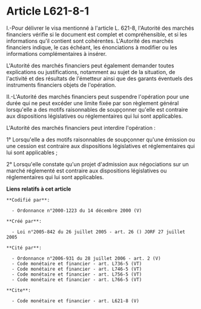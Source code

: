 # Article L621-8-1

I.-Pour délivrer le visa mentionné à l'article L. 621-8, l'Autorité des marchés financiers vérifie si le document est complet
et compréhensible, et si les informations qu'il contient sont cohérentes. L'Autorité des marchés financiers indique, le cas
échéant, les énonciations à modifier ou les informations complémentaires à insérer. 

L'Autorité des marchés financiers peut également demander toutes explications ou justifications, notamment au sujet de la
situation, de l'activité et des résultats de l'émetteur ainsi que des garants éventuels des instruments financiers objets de
l'opération. 

II.-L'Autorité des marchés financiers peut suspendre l'opération pour une durée qui ne peut excéder une limite fixée par son
règlement général lorsqu'elle a des motifs raisonnables de soupçonner qu'elle est contraire aux dispositions législatives ou
réglementaires qui lui sont applicables. 

L'Autorité des marchés financiers peut interdire l'opération : 

1° Lorsqu'elle a des motifs raisonnables de soupçonner qu'une émission ou une cession est contraire aux dispositions
législatives et réglementaires qui lui sont applicables ; 

2° Lorsqu'elle constate qu'un projet d'admission aux négociations sur un marché réglementé est contraire aux dispositions
législatives ou réglementaires qui lui sont applicables.

**Liens relatifs à cet article**

	**Codifié par**:

	  - Ordonnance n°2000-1223 du 14 décembre 2000 (V)

	**Créé par**:

	  - Loi n°2005-842 du 26 juillet 2005 - art. 26 () JORF 27 juillet 2005

	**Cité par**:

	  - Ordonnance n°2006-931 du 28 juillet 2006 - art. 2 (V)
	  - Code monétaire et financier - art. L736-5 (VT)
	  - Code monétaire et financier - art. L746-5 (VT)
	  - Code monétaire et financier - art. L756-5 (VT)
	  - Code monétaire et financier - art. L766-5 (VT)

	**Cite**:

	  - Code monétaire et financier - art. L621-8 (V)
